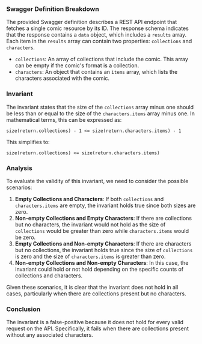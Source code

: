 ### Swagger Definition Breakdown
The provided Swagger definition describes a REST API endpoint that fetches a single comic resource by its ID. The response schema indicates that the response contains a `data` object, which includes a `results` array. Each item in the `results` array can contain two properties: `collections` and `characters`. 

- `collections`: An array of collections that include the comic. This array can be empty if the comic's format is a collection.
- `characters`: An object that contains an `items` array, which lists the characters associated with the comic.

### Invariant
The invariant states that the size of the `collections` array minus one should be less than or equal to the size of the `characters.items` array minus one. In mathematical terms, this can be expressed as:

    size(return.collections) - 1 <= size(return.characters.items) - 1

This simplifies to:

    size(return.collections) <= size(return.characters.items)

### Analysis
To evaluate the validity of this invariant, we need to consider the possible scenarios:
1. **Empty Collections and Characters**: If both `collections` and `characters.items` are empty, the invariant holds true since both sizes are zero.
2. **Non-empty Collections and Empty Characters**: If there are collections but no characters, the invariant would not hold as the size of `collections` would be greater than zero while `characters.items` would be zero.
3. **Empty Collections and Non-empty Characters**: If there are characters but no collections, the invariant holds true since the size of `collections` is zero and the size of `characters.items` is greater than zero.
4. **Non-empty Collections and Non-empty Characters**: In this case, the invariant could hold or not hold depending on the specific counts of collections and characters.

Given these scenarios, it is clear that the invariant does not hold in all cases, particularly when there are collections present but no characters.

### Conclusion
The invariant is a false-positive because it does not hold for every valid request on the API. Specifically, it fails when there are collections present without any associated characters.
